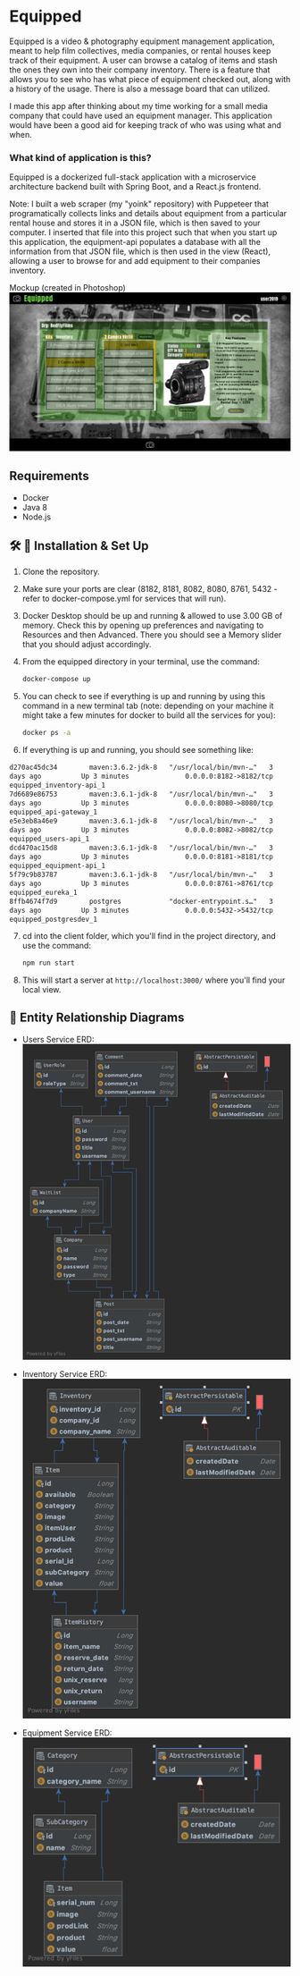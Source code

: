 # Equipped
Equipped is a video & photography equipment management application, meant to help film collectives, media companies, or rental houses keep track of their equipment. A user can browse a catalog of items and stash the ones they own into their company inventory. There is a feature that allows you to see who has what piece of equipment checked out, along with a history of the usage. There is also a message board that can utilized.

I made this app after thinking about my time working for a small media company that could have used an equipment manager. This application would have been a good aid for keeping track of who was using what and when.

### What kind of application is this?
Equipped is a dockerized full-stack application with a microservice architecture backend built with Spring Boot, and a React.js frontend.

Note:
I built a web scraper (my "yoink" repository) with Puppeteer that programatically collects links and details about equipment from a particular rental house and stores it in a JSON file, which is then saved to your computer. I inserted that file into this project such that when you start up this application, the equipment-api populates a database with all the information from that JSON file, which is then used in the view (React), allowing a user to browse for and add equipment to their companies inventory.

Mockup (created in Photoshop)
![Schedule](/readmeImgs/Equipped_GUI_MockUp_v1.png)

## Requirements
- Docker
- Java 8
- Node.js

## 🛠 🚀 Installation & Set Up
1. Clone the repository.

3. Make sure your ports are clear (8182, 8181, 8082, 8080, 8761, 5432 - refer to docker-compose.yml for services that will run).

4. Docker Desktop should be up and running & allowed to use 3.00 GB of memory. Check this by opening up preferences and navigating to Resources and then Advanced. There you should see a Memory slider that you should adjust accordingly.

5. From the equipped directory in your terminal, use the command: 
    ```sh
    docker-compose up
    ```
5. You can check to see if everything is up and running by using this command in a new terminal tab (note: depending on your machine it might take a few minutes for docker to build all the services for you):
     ```sh
    docker ps -a
    ```
6. If everything is up and running, you should see something like:
```
d270ac45dc34        maven:3.6.2-jdk-8   "/usr/local/bin/mvn-…"   3 days ago          Up 3 minutes              0.0.0.0:8182->8182/tcp   equipped_inventory-api_1
7d6689e86753        maven:3.6.1-jdk-8   "/usr/local/bin/mvn-…"   3 days ago          Up 3 minutes              0.0.0.0:8080->8080/tcp   equipped_api-gateway_1
e5e3eb8a46e9        maven:3.6.1-jdk-8   "/usr/local/bin/mvn-…"   3 days ago          Up 3 minutes              0.0.0.0:8082->8082/tcp   equipped_users-api_1
dcd470ac15d8        maven:3.6.1-jdk-8   "/usr/local/bin/mvn-…"   3 days ago          Up 3 minutes              0.0.0.0:8181->8181/tcp   equipped_equipment-api_1
5f79c9b83787        maven:3.6.1-jdk-8   "/usr/local/bin/mvn-…"   3 days ago          Up 3 minutes              0.0.0.0:8761->8761/tcp   equipped_eureka_1
8ffb4674f7d9        postgres            "docker-entrypoint.s…"   3 days ago          Up 3 minutes              0.0.0.0:5432->5432/tcp   equipped_postgresdev_1
```
7. cd into the client folder, which you'll find in the project directory, and use the command:
    ```sh
    npm run start
    ```
8. This will start a server at ```http://localhost:3000/``` where you'll find your local view.

## 🤖 Entity Relationship Diagrams
* Users Service ERD:
![users-erd](readmeImgs/usersERD.png)

* Inventory Service ERD:
![inventory-erd](readmeImgs/inventoryERD.png)

* Equipment Service ERD:
![equipment-erd](readmeImgs/equipmentERD.png)
